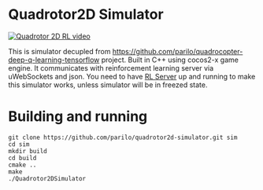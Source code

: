 # Quadrotor2D Simulator

[![Quadrotor 2D RL video](http://img.youtube.com/vi/acQJfkgeiZc/0.jpg)](https://www.youtube.com/watch?v=acQJfkgeiZc)

This is simulator decupled from https://github.com/parilo/quadrocopter-deep-q-learning-tensorflow project. Built in C++ using cocos2-x game engine. It communicates with reinforcement learning server via uWebSockets and json. You need to have [RL Server](https://github.com/parilo/rl-server.git) up and running to make this simulator works, unless simulator will be in freezed state.

# Building and running

```
git clone https://github.com/parilo/quadrotor2d-simulator.git sim
cd sim
mkdir build
cd build
cmake ..
make
./Quadrotor2DSimulator
```
